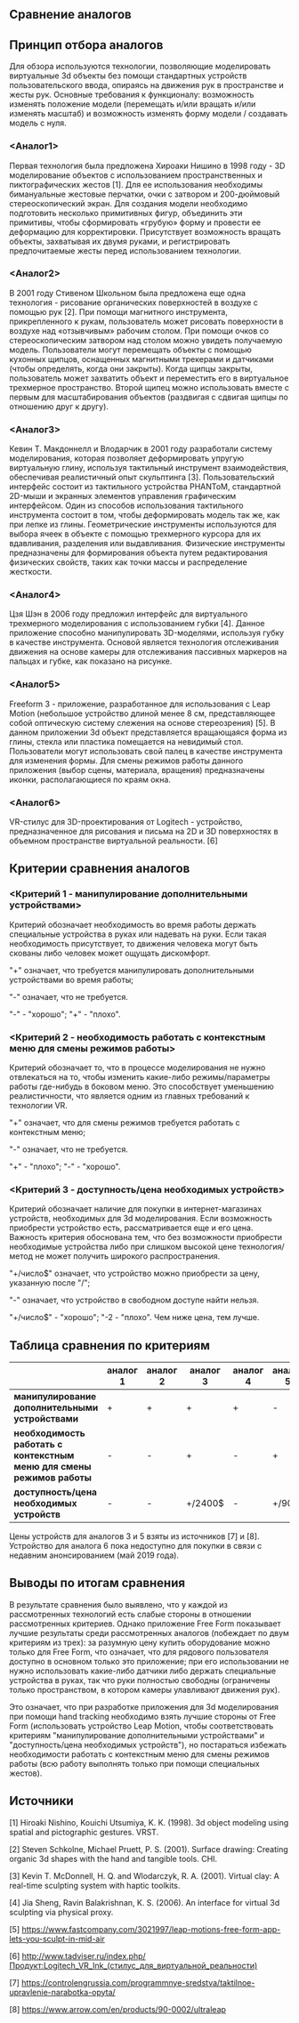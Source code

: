 ## Сравнение аналогов
## Принцип отбора аналогов

Для обзора используются технологии, позволяющие моделировать виртуальные 3d объекты без помощи стандартных устройств пользовательского ввода, опираясь на движения рук в пространстве и жесты рук. 
Основные требования к функционалу: возможность изменять положение модели (перемещать и/или вращать и/или изменять масштаб) и возможность изменять форму модели / создавать модель с нуля.

### <Аналог1>

Первая технология была предложена Хироаки Нишино в 1998 году - 3D моделирование объектов с использованием пространственных и пиктографических жестов [1]. Для ее использования необходимы бимануальные жестовые перчатки, очки с затвором и 200-дюймовый стереоскопический экран. Для создания модели необходимо подготовить несколько примитивных фигур, объединить эти примитивы, чтобы сформировать «грубую» форму и провести ее деформацию для корректировки. Присутствует возможность вращать объекты, захватывая их двумя руками, и регистрировать предпочитаемые жесты перед использованием технологии.

### <Аналог2>

В 2001 году Стивеном Школьном была предложена еще одна технология - рисование органических поверхностей в воздухе с помощью рук [2]. При помощи магнитного инструмента, прикрепленного к рукам, пользователь может рисовать поверхности в воздухе над «отзывчивым» рабочим столом. При помощи очков со стереоскопическим затвором над столом можно увидеть получаемую модель.
Пользователи могут перемещать объекты с помощью кухонных щипцов, оснащенных магнитными трекерами и датчиками (чтобы определять, когда они закрыты). Когда щипцы закрыты, пользователь может захватить объект и переместить его в виртуальное трехмерное пространство. Второй щипец можно использовать вместе с первым для масштабирования объектов (раздвигая с сдвигая щипцы по отношению друг к другу).

### <Аналог3>

Кевин Т. Макдоннелл и Влодарчик в 2001 году разработали систему моделирования, которая позволяет деформировать упругую виртуальную глину, используя тактильный инструмент взаимодействия, обеспечивая реалистичный опыт скульптинга [3]. Пользовательский интерфейс состоит из тактильного устройства PHANToM, стандартной 2D-мыши и экранных элементов управления графическим интерфейсом.
Один из способов использования тактильного инструмента состоит в том, чтобы деформировать модель так же, как при лепке из глины. Геометрические инструменты используются для выбора ячеек в объекте с помощью трехмерного курсора для их вдавливания, разделения или выдавливания. Физические инструменты предназначены для формирования объекта путем редактирования физических свойств, таких как точки массы и распределение жесткости.

### <Аналог4>

Цзя Шэн в 2006 году предложил интерфейс для виртуального трехмерного моделирования с использованием губки [4]. Данное приложение способно манипулировать 3D-моделями, используя губку в качестве инструмента. Основой является технология отслеживания движения на основе камеры для отслеживания пассивных маркеров на пальцах и губке, как показано на рисунке.

### <Аналог5>

Freeform 3 - приложение, разработанное для использования с Leap Motion (небольшое устройство длиной менее 8 см, представляющее собой оптическую систему слежения на основе стереозрения) [5]. В данном приложении 3d объект представляется вращающаяся форма из глины, стекла или пластика помещается на невидимый стол. Пользователи могут использовать свой палец в качестве инструмента для изменения формы. Для смены режимов работы данного приложения (выбор сцены, материала, вращения) предназначены иконки, располагающиеся по краям окна. 

### <Аналог6>

VR-стилус для 3D-проектирования от Logitech - устройство, предназначенное для рисования и письма на 2D и 3D поверхностях в объемном пространстве виртуальной реальности. [6]
 
## Критерии сравнения аналогов

### <Критерий 1 - манипулирование дополнительными устройствами>

Критерий обозначает необходимость во время работы держать специальные устройства в руках или надевать на руки. Если такая необходимость присутствует, то движения человека могут быть скованы либо человек может ощущать дискомфорт.

"+" означает, что требуется манипулировать дополнительными устройствами во время работы;

"-" означает, что не требуется.

"-" - "хорошо"; "+" - "плохо".

### <Критерий 2 - необходимость работать с контекстным меню для смены режимов работы>

Критерий обозначает то, что в процессе моделирования не нужно отвлекаться на то, чтобы изменить какие-либо режимы/параметры работы где-нибудь в боковом меню. Это способствует уменьшению реалистичности, что является одним из главных требований к технологии VR.

"+" означает, что для смены режимов требуется работать с контекстным меню;

"-" означает, что не требуется.

"+" - "плохо"; "-" - "хорошо".

### <Критерий 3 - доступность/цена необходимых устройств>

Критерий обозначает наличие для покупки в интернет-магазинах устройств, необходимых для 3d моделирования. Если возможность приобрести устройство есть, рассматривается еще и его цена. Важность критерия обоснована тем, что без возможности приобрести необходимые устройства либо при слишком высокой цене технология/метод не может получить широкого распространения.

"+/число$" означает, что устройство можно приобрести за цену, указанную после "/";

"-" означает, что устройство в свободном доступе найти нельзя.

"+/число$" - "хорошо"; "-2 - "плохо". Чем ниже цена, тем лучше.

## Таблица сравнения по критериям

|     | аналог 1  | аналог 2 | аналог 3 | аналог 4 | аналог 5 | аналог 6 |
| --- | --- | --- | --- | --- | --- | --- |
| **манипулирование дополнительными устройствами** | + | + | + | + | - | + |
| **необходимость работать с контекстным меню для смены режимов работы** | - | - | + | - | + | - |
| **доступность/цена необходимых устройств** | - | - | +/2400$ | - | +/90$ | - |

Цены устройств для аналогов 3 и 5 взяты из источников [7] и [8]. 
Устройство для аналога 6 пока недоступно для покупки в связи с недавним анонсированием (май 2019 года).

## Выводы по итогам сравнения

В результате сравнения было выявлено, что у каждой из рассмотренных технологий есть слабые стороны в отношении рассмотренных критериев. Однако приложение Free Form показывает лучшие результаты среди рассмотренных аналогов (побеждает по двум критериям из трех): за разумную цену купить оборудование можно только для Free Form, что означает, что для рядового пользователя доступно в основном только это приложение; при его использовании не нужно использовать какие-либо датчики либо держать специальные устройства в руках, так что руки полностью свободны (ограничены только пространством, в котором камеры улавливают движения рук).

Это означает, что при разработке приложения для 3d моделирования при помощи hand tracking необходимо взять лучшие стороны от Free Form (использовать устройство Leap Motion, чтобы соответствовать критериям "манипулирование дополнительными устройствами" и  "доступность/цена необходимых устройств"), но постараться избежать необходимости работать с контекстным меню для смены режимов работы (всю работу выполнять только при помощи специальных жестов).

## Источники

[1] Hiroaki Nishino, Kouichi Utsumiya, K. K. (1998). 3d object modeling using spatial and pictographic gestures. VRST.

[2] Steven Schkolne, Michael Pruett, P. S. (2001). Surface drawing: Creating organic 3d shapes with the hand and tangible tools. CHI.

[3] Kevin T. McDonnell, H. Q. and Wlodarczyk, R. A. (2001). Virtual clay: A real-time sculpting system with haptic toolkits.

[4] Jia Sheng, Ravin Balakrishnan, K. S. (2006). An interface for virtual 3d sculpting via physical proxy.

[5] https://www.fastcompany.com/3021997/leap-motions-free-form-app-lets-you-sculpt-in-mid-air

[6] http://www.tadviser.ru/index.php/Продукт:Logitech_VR_Ink_(стилус_для_виртуальной_реальности)

[7] https://controlengrussia.com/programmnye-sredstva/taktilnoe-upravlenie-narabotka-opyta/

[8] https://www.arrow.com/en/products/90-0002/ultraleap
